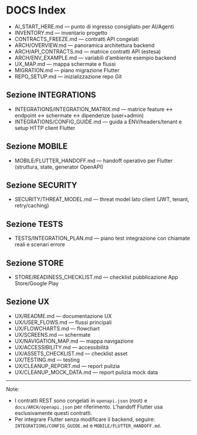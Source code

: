 # DOCS Index

- AI_START_HERE.md — punto di ingresso consigliato per AI/Agenti
- INVENTORY.md — inventario progetto
- CONTRACTS_FREEZE.md — contratti API congelati
- ARCH/OVERVIEW.md — panoramica architettura backend
- ARCH/API_CONTRACTS.md — matrice contratti API (estesa)
- ARCH/ENV_EXAMPLE.md — variabili d’ambiente esempio backend
- UX_MAP.md — mappa schermate e flussi
- MIGRATION.md — piano migrazione Flutter
- REPO_SETUP.md — inizializzazione repo Git

## Sezione INTEGRATIONS

- INTEGRATIONS/INTEGRATION_MATRIX.md — matrice feature ↔ endpoint ↔ schermate ↔ dipendenze (user+admin)
- INTEGRATIONS/CONFIG_GUIDE.md — guida a ENV/headers/tenant e setup HTTP client Flutter

## Sezione MOBILE

- MOBILE/FLUTTER_HANDOFF.md — handoff operativo per Flutter (struttura, state, generator OpenAPI)

## Sezione SECURITY

- SECURITY/THREAT_MODEL.md — threat model lato client (JWT, tenant, retry/caching)

## Sezione TESTS

- TESTS/INTEGRATION_PLAN.md — piano test integrazione con chiamate reali e scenari errore

## Sezione STORE

- STORE/READINESS_CHECKLIST.md — checklist pubblicazione App Store/Google Play

## Sezione UX

- UX/README.md — documentazione UX
- UX/USER_FLOWS.md — flussi principali
- UX/FLOWCHARTS.md — flowchart
- UX/SCREENS.md — schermate
- UX/NAVIGATION_MAP.md — mappa navigazione
- UX/ACCESSIBILITY.md — accessibilità
- UX/ASSETS_CHECKLIST.md — checklist asset
- UX/TESTING.md — testing
- UX/CLEANUP_REPORT.md — report pulizia
- UX/CLEANUP_MOCK_DATA.md — report pulizia mock data

---

Note:
- I contratti REST sono congelati in `openapi.json` (root) e `docs/ARCH/openapi.json` per riferimento. L’handoff Flutter usa esclusivamente questi contratti.
- Per integrare Flutter senza modificare il backend, seguire: `INTEGRATIONS/CONFIG_GUIDE.md` e `MOBILE/FLUTTER_HANDOFF.md`.